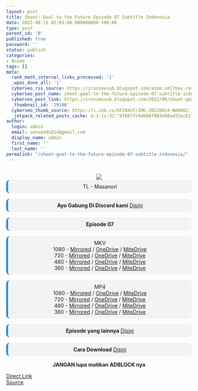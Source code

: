 ```yaml
---
layout: post
title: Shoot! Goal to the Future Episode 07 Subtitle Indonesia
date: 2022-08-15 05:03:06.000000000 +00:00
type: post
parent_id: '0'
published: true
password: ''
status: publish
categories:
- Anime
tags: []
meta:
  rank_math_internal_links_processed: '1'
  _wpas_done_all: '1'
  cyberseo_rss_source: https://ironimesub.blogspot.com/atom.xml?max-results=150
  cyberseo_post_name: shoot-goal-to-the-future-episode-07-subtitle-indonesia
  cyberseo_post_link: https://ironimesub.blogspot.com/2022/08/shoot-goal-to-future-episode-07.html
  _thumbnail_id: '29166'
  cyberseo_thumb_source: https://i.ibb.co/bF28XnT/IMG-20220814-WA0002.jpg
  _jetpack_related_posts_cache: a:1:{s:32:"8f6677c9d6b0f903e98ad32ec61f8deb";a:2:{s:7:"expires";i:1663238408;s:7:"payload";a:3:{i:0;a:1:{s:2:"id";i:29055;}i:1;a:1:{s:2:"id";i:29103;}i:2;a:1:{s:2:"id";i:29079;}}}}
author:
  login: admin
  email: senseads014@gmail.com
  display_name: admin
  first_name: ''
  last_name: ''
permalink: "/shoot-goal-to-the-future-episode-07-subtitle-indonesia/"
---
```


<div style="text-align: center">
<br />
<img src="{{ site.baseurl }}/assets/2022/08/IMG-20220814-WA0002.jpg" />
<div style="background-color: #f3f3f3;border-left: 5px solid #2288dd;border-radius: 10px;padding: 10px">
TL - Masanori</div>
<p></p>
<div style="background-color: #f3f3f3;border-left: 5px solid #2288dd;border-radius: 10px;padding: 10px">
<strong>Ayo Gabung Di Discord kami</strong> <a href="https://discord.gg/aNHRkNeY">Disini</a>
</div>
<p></p>
<div style="background-color: #f3f3f3;border-left: 5px solid #2288dd;border-radius: 10px;padding: 10px">
<strong>Episode 07</strong> </div>
<p></p>
<div style="background-color: #f3f3f3;border-left: 5px solid #2288dd;border-radius: 10px;padding: 10px">
MKV<br />
1080 - <a href="https://mir.cr/0NLRHKJ7">Mirrored</a> / <a href="https://smkn1stg-my.sharepoint.com/:v:/g/personal/irony_smkn1sintang_sch_id/Eep-rOXG1hBNpbq7TGwig3sB7brREgZALbdfFgmKTlci-g?e=Yqj9zf">OneDrive</a> / <a href="https://mitedrive.my.id/view/4ed089f39d04454">MiteDrive</a><br />
720 - <a href="https://mir.cr/1XTP4JKQ">Mirrored</a> / <a href="https://smkn1stg-my.sharepoint.com/:v:/g/personal/irony_smkn1sintang_sch_id/EUFuA1WqwDRKnNIypXP4DRYBAn-6Xp7-2KE0OfLhGh6GPQ?e=wmetG2">OneDrive</a> / <a href="https://mitedrive.my.id/view/54dae47e5d95b72">MiteDrive</a><br />
480 - <a href="https://mir.cr/0WWWJAZT">Mirrored</a> / <a href="https://smkn1stg-my.sharepoint.com/:v:/g/personal/irony_smkn1sintang_sch_id/ETNlpAcBw5dPpgfcRLpPi1gBC7PRgCHnfG09iyMUnePpSw?e=zt4919">OneDrive</a> / <a href="https://mitedrive.my.id/view/e191269">MiteDrive</a><br />
360 - <a href="https://mir.cr/SV990V78">Mirrored</a> / <a href="https://smkn1stg-my.sharepoint.com/:v:/g/personal/irony_smkn1sintang_sch_id/EZuwlNSLhrJCus2NF_kCj7cBD8zww4RuNrkVojECGrTUGw?e=jgGdAL">OneDrive</a> / <a href="https://mitedrive.my.id/view/4a75b9222c945e9">MiteDrive</a>
</div>
<p></p>
<div style="background-color: #f3f3f3;border-left: 5px solid #2288dd;border-radius: 10px;padding: 10px">
MP4<br />
1080 - <a href="https://mir.cr/01EVOUSD">Mirrored</a> / <a href="https://smkn1stg-my.sharepoint.com/:v:/g/personal/irony_smkn1sintang_sch_id/EUx6YFNcjDtCgmGESbFycpoBc9ApRf5V8fAD6ocEm5qh6Q?e=AtsNKd">OneDrive</a> / <a href="https://mitedrive.my.id/view/9536a65339146e2">MiteDrive</a><br />
720 - <a href="https://mir.cr/VXLLLR0I">Mirrored</a> / <a href="https://smkn1stg-my.sharepoint.com/:v:/g/personal/irony_smkn1sintang_sch_id/EZoVsZIaNXRDi60fTGv5mPMBZHhTnlqW77ZpjeM5utzAWg?e=BaSkou">OneDrive</a> / <a href="https://mitedrive.my.id/view/09789b47fd10">MiteDrive</a><br />
480 - <a href="https://mir.cr/FYMOU9XX">Mirrored</a> / <a href="https://smkn1stg-my.sharepoint.com/:v:/g/personal/irony_smkn1sintang_sch_id/EZdm4ydvXT9Emi3ixja4VMIBIyfEIcJq1EYBnOdf_0CIlQ?e=mdySpV">OneDrive</a> / <a href="https://mitedrive.my.id/view/7701eaf3f138850">MiteDrive</a><br />
360 - <a href="https://mir.cr/NKVFRIRJ">Mirrored</a> / <a href="https://smkn1stg-my.sharepoint.com/:v:/g/personal/irony_smkn1sintang_sch_id/EZX_Y98VQu5NvVDfSoxM-mMB31pzGcXBm8hMLK-PPMIgFg?e=HRAmTq">OneDrive</a> / <a href="https://mitedrive.my.id/view/2624fa1830c">MiteDrive</a>
</div>
<p>
<div style="background-color: #f3f3f3;border-left: 5px solid #2288dd;border-radius: 10px;padding: 10px">
<strong>Episode yang lainnya</strong> <a href="https://ironimesub.blogspot.com/p/shoot-goal-to-future.html">Disini</a>
</div>
<p></p>
<div style="background-color: #f3f3f3;border-left: 5px solid #2288dd;border-radius: 10px;padding: 10px">
<strong>Cara Download</strong> <a href="https://ironimesub.blogspot.com/2022/04/cara-mendownload-di-mirrored.html">Disini</a>
</div>
<p><strong>JANGAN lupa matikan ADBLOCK nya</strong></p>
</div>
<div class="divbtn"> <a href="https://handymansurrender.com/fihup8buzv?key=94550f7ce39444073321dde3b8782f97" class="btn"><i class="fa fa-download"></i> Direct Link</a> <br /><a href="https://ironimesub.blogspot.com/2022/08/shoot-goal-to-future-episode-07.html">Source</a> </div>
